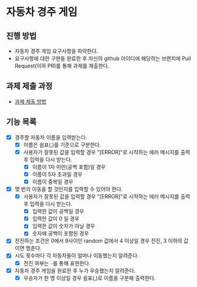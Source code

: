 # 자동차 경주 게임
## 진행 방법
* 자동차 경주 게임 요구사항을 파악한다.
* 요구사항에 대한 구현을 완료한 후 자신의 github 아이디에 해당하는 브랜치에 Pull Request(이하 PR)를 통해 과제를 제출한다.

## 과제 제출 과정
* [과제 제출 방법](https://github.com/next-step/nextstep-docs/tree/master/precourse)

## 기능 목록
* [X] 경주할 자동차 이름을 입력받는다.
    * [X] 이름은 쉼표(,)를 기준으로 구분한다.
    * [X] 사용자가 잘못된 값을 입력할 경우 "[ERROR]"로 시작하는 에러 메시지를 출력 후 입력을 다시 받는다.
        * [X] 이름이 1자 미만(공백 포함)일 경우
        * [X] 이름이 5자 초과일 경우
        * [X] 이름이 중복일 경우
* [X] 몆 번의 이동을 할 것인지를 입력할 수 있어야 한다.
    * [X] 사용자가 잘못된 값을 입력할 경우 "[ERROR]"로 시작하는 에러 메시지를 출력 후 입력을 다시 받는다.
        * [X] 입력한 값이 공백일 경우
        * [X] 입력한 값이 0 일 경우
        * [X] 입력한 값이 숫자가 아닐 경우
        * [X] 숫자에 공백이 포함된 경우
* [X] 전진하는 조건은 0에서 9사이인 random 값에서 4 이상일 경우 전진, 3 이하의 값이면 멈춘다.
* [X] 시도 횟수마다 각 자동차들이 얼마나 이동했는지 알려준다.
    * [X] 전진 여부는 `-`를 통해 표현한다.
* [X] 자동차 경주 게임을 완료한 후 누가 우승했는지 알려준다.
    * [X] 우승자가 한 명 이상일 경우 쉼표(,)로 이름을 구분해 출력한다.
